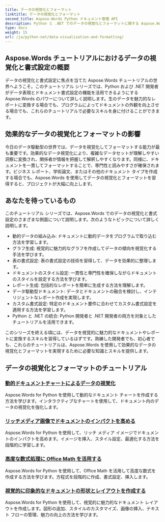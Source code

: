 ```yaml
---
title: データの視覚化とフォーマット
linktitle: データの視覚化とフォーマット
second_title: Aspose.Words Python ドキュメント管理 API
description: Python と .NET でのデータの視覚化とフォーマットに関する Aspose.Words チュートリアルをご覧ください。データを効果的に提示し、魅力的なレポートを作成し、プログラムでドキュメントをフォーマットする方法を学びます。
type: docs
weight: 15
url: /ja/python-net/data-visualization-and-formatting/
---
```


## Aspose.Words チュートリアルにおけるデータの視覚化と書式設定の概要

データの視覚化と書式設定に焦点を当てた Aspose.Words チュートリアルの世界へようこそ。このチュートリアル シリーズでは、Python および .NET 開発者がデータ表現とドキュメント書式設定の機能を活用できるようにする Aspose.Words のパワーについて詳しく説明します。生のデータを魅力的なレポートに変換する場合でも、プログラムによってドキュメントの外観を向上させる場合でも、これらのチュートリアルで必要なスキルを身に付けることができます。

## 効果的なデータの視覚化とフォーマットの影響

今日のデータ駆動型の世界では、データを視覚化してフォーマットする能力が最も重要です。効果的なデータ視覚化により、複雑なデータセットが理解しやすい洞察に変換され、関係者が情報を把握して解釈しやすくなります。同様に、ドキュメントを一貫してフォーマットすることで、専門性と読みやすさが確保されます。ビジネス レポート、学術論文、またはその他のドキュメント タイプを作成する場合でも、Aspose.Words を使用してデータの視覚化とフォーマットを習得すると、プロジェクトが大幅に向上します。

## あなたを待っているもの

このチュートリアル シリーズでは、Aspose.Words でのデータの視覚化と書式設定のさまざまな側面について説明します。次のようなトピックについて詳しく説明します。

- 動的データの組み込み: ドキュメントに動的データをプログラムで取り込む方法を学習します。
- グラフ生成: 視覚的に魅力的なグラフを作成してデータの傾向を視覚化する手法を学びます。
- 表の書式設定: 表の書式設定の技術を習得して、データを効果的に整理します。
- ドキュメントのスタイル設定: 一貫性と専門性を確保しながらドキュメントのスタイルを設定する方法を学びます。
- レポート生成: 包括的なレポートを簡単に生成する方法を理解します。
- データ駆動型ドキュメント: データとドキュメントの融合を検討し、インテリジェントなレポート作成を実現します。
- カスタム書式設定: 特定のドキュメント要件に合わせてカスタム書式設定を適用する方法を学習します。
- Python と .NET の統合: Python 開発者と .NET 開発者の両方を対象としたチュートリアルを活用できます。

このシリーズを終える頃には、データを視覚的に魅力的なドキュメントやレポートに変換するスキルを習得しているはずです。熟練した開発者でも、初心者でも、これらのチュートリアルは、Aspose.Words を使用して効果的なデータの視覚化とフォーマットを実現するために必要な知識とスキルを提供します。

## データの視覚化とフォーマットのチュートリアル
### [動的ドキュメントチャートによるデータの視覚化](./visualize-data-document-charts/)
Aspose.Words for Python を使用して動的なドキュメント チャートを作成する方法を学びます。インタラクティブなチャートを使用して、ドキュメント内のデータの視覚化を強化します。
### [リッチメディア画像でドキュメントのインパクトを高める](./document-images/)
Aspose.Words for Python を使用して、リッチ メディア イメージでドキュメントのインパクトを高めます。イメージを挿入、スタイル設定、最適化する方法を段階的に学習します。
### [高度な数式処理に Office Math を活用する](./office-math-documents/)
Aspose.Words for Python を使用して、Office Math を活用して高度な数式を作成する方法を学びます。方程式を段階的に作成、書式設定、挿入します。
### [視覚的に印象的なドキュメントの形状とレイアウトを作成する](./document-shape-handling-formatting/)
Aspose.Words for Python を使用して、視覚的に魅力的なドキュメント レイアウトを作成します。図形の追加、スタイルのカスタマイズ、画像の挿入、テキスト フローの管理、魅力の向上の方法を学びます。